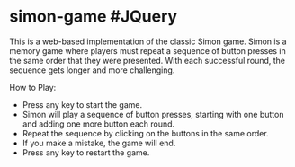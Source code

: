 # simon-game  #JQuery
 This is a web-based implementation of the classic Simon game. Simon is a memory game where players must repeat a sequence of button presses in the same order that they were presented. With each successful round, the sequence gets longer and more challenging.

 How to Play:
* Press any key to start the game.
* Simon will play a sequence of button presses, starting with one button and adding one more button each round.
* Repeat the sequence by clicking on the buttons in the same order.
* If you make a mistake, the game will end.
* Press any key to restart the game.

